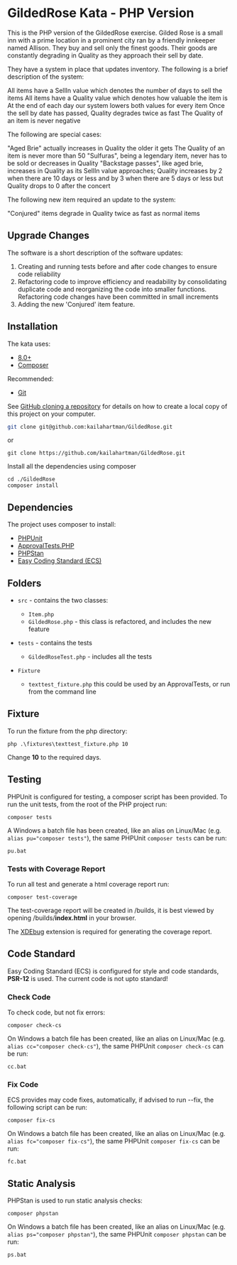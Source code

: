 # GildedRose Kata - PHP Version

This is the PHP version of the GildedRose exercise.
Gilded Rose is a small inn with a prime location in a prominent city ran by a friendly innkeeper named Allison. They buy and sell only the finest goods. Their goods are constantly degrading in Quality as they approach their sell by date.

They have a system in place that updates inventory. The following is a brief description of the system:

All items have a SellIn value which denotes the number of days to sell the items
All items have a Quality value which denotes how valuable the item is
At the end of each day our system lowers both values for every item
Once the sell by date has passed, Quality degrades twice as fast
The Quality of an item is never negative

The following are special cases:

"Aged Brie" actually increases in Quality the older it gets
The Quality of an item is never more than 50
"Sulfuras", being a legendary item, never has to be sold or decreases in Quality
"Backstage passes", like aged brie, increases in Quality as its SellIn value approaches;
Quality increases by 2 when there are 10 days or less and by 3 when there are 5 days or less but
Quality drops to 0 after the concert

The following new item required an update to the system:

"Conjured" items degrade in Quality twice as fast as normal items

## Upgrade Changes

The software is a short description of the software updates:
1) Creating and running tests before and after code changes to ensure code reliability
2) Refactoring code to improve efficiency and readability by consolidating duplicate code and reorganizing the code into smaller functions. Refactoring code changes have been committed in small increments 
3) Adding the new 'Conjured' item feature.

## Installation

The kata uses:

- [8.0+](https://www.php.net/downloads.php)
- [Composer](https://getcomposer.org)

Recommended:

- [Git](https://git-scm.com/downloads)

See [GitHub cloning a repository](https://help.github.com/en/articles/cloning-a-repository) for details on how to
create a local copy of this project on your computer.

```sh
git clone git@github.com:kailahartman/GildedRose.git
```

or

```shell script
git clone https://github.com/kailahartman/GildedRose.git
```

Install all the dependencies using composer

```shell script
cd ./GildedRose
composer install
```

## Dependencies

The project uses composer to install:

- [PHPUnit](https://phpunit.de/)
- [ApprovalTests.PHP](https://github.com/approvals/ApprovalTests.php)
- [PHPStan](https://github.com/phpstan/phpstan)
- [Easy Coding Standard (ECS)](https://github.com/symplify/easy-coding-standard)

## Folders

- `src` - contains the two classes:
    - `Item.php` 
    - `GildedRose.php` - this class is refactored, and includes the new feature
- `tests` - contains the tests
    - `GildedRoseTest.php` - includes all the tests
     
- `Fixture`
    - `texttest_fixture.php` this could be used by an ApprovalTests, or run from the command line

## Fixture

To run the fixture from the php directory:

```shell
php .\fixtures\texttest_fixture.php 10
```

Change **10** to the required days.

## Testing

PHPUnit is configured for testing, a composer script has been provided. To run the unit tests, from the root of the PHP
project run:

```shell script
composer tests
```

A Windows a batch file has been created, like an alias on Linux/Mac (e.g. `alias pu="composer tests"`), the same
PHPUnit `composer tests` can be run:

```shell script
pu.bat
```

### Tests with Coverage Report

To run all test and generate a html coverage report run:

```shell script
composer test-coverage
```

The test-coverage report will be created in /builds, it is best viewed by opening /builds/**index.html** in your
browser.

The [XDEbug](https://xdebug.org/download) extension is required for generating the coverage report.

## Code Standard

Easy Coding Standard (ECS) is configured for style and code standards, **PSR-12** is used. The current code is not upto
standard!

### Check Code

To check code, but not fix errors:

```shell script
composer check-cs
``` 

On Windows a batch file has been created, like an alias on Linux/Mac (e.g. `alias cc="composer check-cs"`), the same
PHPUnit `composer check-cs` can be run:

```shell script
cc.bat
```

### Fix Code

ECS provides may code fixes, automatically, if advised to run --fix, the following script can be run:

```shell script
composer fix-cs
```

On Windows a batch file has been created, like an alias on Linux/Mac (e.g. `alias fc="composer fix-cs"`), the same
PHPUnit `composer fix-cs` can be run:

```shell script
fc.bat
```

## Static Analysis

PHPStan is used to run static analysis checks:

```shell script
composer phpstan
```

On Windows a batch file has been created, like an alias on Linux/Mac (e.g. `alias ps="composer phpstan"`), the same
PHPUnit `composer phpstan` can be run:

```shell script
ps.bat

